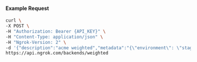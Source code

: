 <!-- Code generated for API Clients. DO NOT EDIT. -->

#### Example Request

```bash
curl \
-X POST \
-H "Authorization: Bearer {API_KEY}" \
-H "Content-Type: application/json" \
-H "Ngrok-Version: 2" \
-d '{"description":"acme weighted","metadata":"{\"environment\": \"staging\"}","backends":{"bkdhr_2TMGIzrH6VOqTmv4yYE2TCk6VnT":0,"bkdhr_2TMGJ1GczK2Z0CQe7tsXiTdSOnP":1}}' \
https://api.ngrok.com/backends/weighted
```
